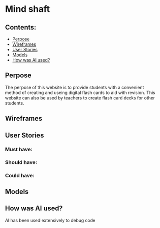 # Mind shaft
## Contents:
- [Perpose](#perpose)
- [Wireframes](#wireframes)
- [User Stories](#user-stories)
- [Models](#models)
- [How was AI used?](#how-was-ai-used)
## Perpose
The perpose of this website is to provide students with a convenient method of creating and useing digital flash cards to aid with revision. This website can also be used by teachers to create flash card decks for other students. 
## Wireframes

## User Stories
### Must have:
  
### Should have:
  
### Could have:
  
## Models

## How was AI used?
AI has been used extensively to debug code
